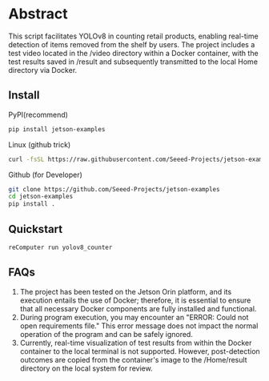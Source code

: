 # Abstract
This script facilitates YOLOv8 in counting retail products, enabling real-time detection of items removed from the shelf by users. 
The project includes a test video located in the /video directory within a Docker container, with the test results saved in /result and subsequently transmitted to the local Home directory via Docker.

## Install


PyPI(recommend)

```sh
pip install jetson-examples
```

Linux (github trick)
```sh
curl -fsSL https://raw.githubusercontent.com/Seeed-Projects/jetson-examples/main/install.sh | sh
```

Github (for Developer)

```sh
git clone https://github.com/Seeed-Projects/jetson-examples
cd jetson-examples
pip install .
```

## Quickstart
```sh
reComputer run yolov8_counter
```

## FAQs
1. The project has been tested on the Jetson Orin platform, and its execution entails the use of Docker; therefore, it is essential to ensure that all necessary Docker components are fully installed and functional.
2. During program execution, you may encounter an "ERROR: Could not open requirements file." This error message does not impact the normal operation of the program and can be safely ignored.
3. Currently, real-time visualization of test results from within the Docker container to the local terminal is not supported. However, post-detection outcomes are copied from the container's image to the /Home/result directory on the local system for review.
